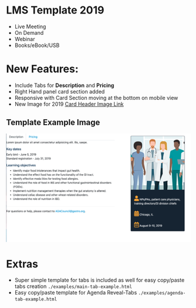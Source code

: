 # LMS Template 2019

- Live Meeting
- On Demand
- Webinar
- Books/eBook/USB

# New Features:

- Include Tabs for **Description** and **Pricing**
- Right Hand panel card section added
- Responsive with Card Section moving at the bottom on mobile view
- New Image for 2019 [Card Header Image Link](http://media.mycrowdwisdom.com.s3.amazonaws.com/aga/images/NPPA_2019.jpg)

## Template Example Image

![alt](https://raw.githubusercontent.com/AmerGastroAssn/lms-templates/master/2019mastertemplates/images/template-picture-example.png)

# Extras

- Super simple template for tabs is included as well for easy copy/paste tabs creation `./examples/main-tab-example.html`
- Easy copy/paste template for Agenda Reveal-Tabs `./examples/agenda-tab-example.html`
